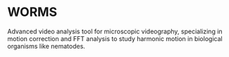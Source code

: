 # WORMS
Advanced video analysis tool for microscopic videography, specializing in motion correction and FFT analysis to study harmonic motion in biological organisms like nematodes.
